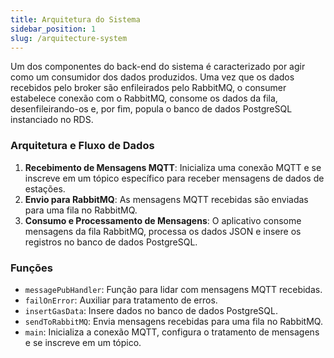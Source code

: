 ```yaml
---
title: Arquitetura do Sistema
sidebar_position: 1
slug: /arquitecture-system
---
```


Um dos componentes do back-end do sistema é caracterizado por agir como um consumidor dos dados produzidos. Uma vez que os dados recebidos pelo broker são enfileirados pelo RabbitMQ, o consumer estabelece conexão com o RabbitMQ, consome os dados da fila, desenfileirando-os e, por fim, popula o banco de dados PostgreSQL instanciado no RDS.

### Arquitetura e Fluxo de Dados

1. **Recebimento de Mensagens MQTT**: Inicializa uma conexão MQTT e se inscreve em um tópico específico para receber mensagens de dados de estações.
2. **Envio para RabbitMQ**: As mensagens MQTT recebidas são enviadas para uma fila no RabbitMQ.
3. **Consumo e Processamento de Mensagens**: O aplicativo consome mensagens da fila RabbitMQ, processa os dados JSON e insere os registros no banco de dados PostgreSQL.


### Funções

- `messagePubHandler`: Função para lidar com mensagens MQTT recebidas.
- `failOnError`: Auxiliar para tratamento de erros.
- `insertGasData`: Insere dados no banco de dados PostgreSQL.
- `sendToRabbitMQ`: Envia mensagens recebidas para uma fila no RabbitMQ.
- `main`: Inicializa a conexão MQTT, configura o tratamento de mensagens e se inscreve em um tópico.